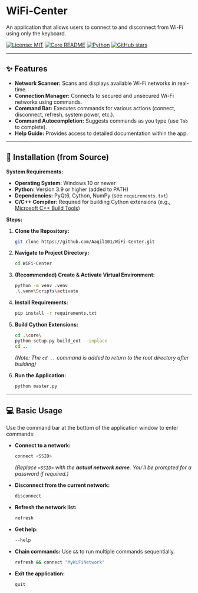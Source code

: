 # WiFi-Center

An application that allows users to connect to and disconnect from Wi-Fi using only the keyboard.

[![License: MIT](https://img.shields.io/badge/License-MIT-orange.svg)](LICENSE)
[![Core README](https://img.shields.io/badge/Core-README-blue)](https://github.com/Aaqil101/WiFi-Center/tree/master/core#readme)
[![Python](https://img.shields.io/badge/Python-3.13%2B-yellow)](https://www.python.org/)
[![GitHub stars](https://img.shields.io/github/stars/Aaqil101/WiFi-Center.svg)](https://github.com/Aaqil101/WiFi-Center/stargazers)

---

## ✨ Features

* **Network Scanner:** Scans and displays available Wi-Fi networks in real-time.
* **Connection Manager:** Connects to secured and unsecured Wi-Fi networks using commands.
* **Command Bar:** Executes commands for various actions (connect, disconnect, refresh, system power, etc.).
* **Command Autocompletion:** Suggests commands as you type (use `Tab` to complete).
* **Help Guide:** Provides access to detailed documentation within the app.

---

## 🚀 Installation (from Source)

**System Requirements:**

* **Operating System:** Windows 10 or newer
* **Python:** Version 3.9 or higher (added to PATH)
* **Dependencies:** PyQt6, Cython, NumPy (see `requirements.txt`)
* **C/C++ Compiler:** Required for building Cython extensions (e.g., [Microsoft C++ Build Tools](https://visualstudio.microsoft.com/visual-cpp-build-tools/))

**Steps:**

1. **Clone the Repository:**

    ```bash
    git clone https://github.com/Aaqil101/WiFi-Center.git
    ```

2. **Navigate to Project Directory:**

    ```bash
    cd WiFi-Center
    ```

3. **(Recommended) Create & Activate Virtual Environment:**

    ```bash
    python -m venv .venv
    .\.venv\Scripts\activate
    ```

4. **Install Requirements:**

    ```bash
    pip install -r requirements.txt
    ```

5. **Build Cython Extensions:**

    ```bash
    cd .\core\
    python setup.py build_ext --inplace
    cd ..
    ```

    *(Note: The `cd ..` command is added to return to the root directory after building)*

6. **Run the Application:**

    ```bash
    python master.py
    ```

---

## 💻 Basic Usage

Use the command bar at the bottom of the application window to enter commands:

* **Connect to a network:**

    ```bash
    connect <SSID>
    ```

    *(Replace `<SSID>` with the **actual network name**. You'll be prompted for a password if required.)*

* **Disconnect from the current network:**

    ```bash
    disconnect
    ```

* **Refresh the network list:**

    ```bash
    refresh
    ```

* **Get help:**

    ```bash
    --help
    ```

* **Chain commands:** Use `&&` to run multiple commands sequentially.

    ```bash
    refresh && connect "MyWiFiNetwork"
    ```

* **Exit the application:**

    ```bash
    quit
    ```
